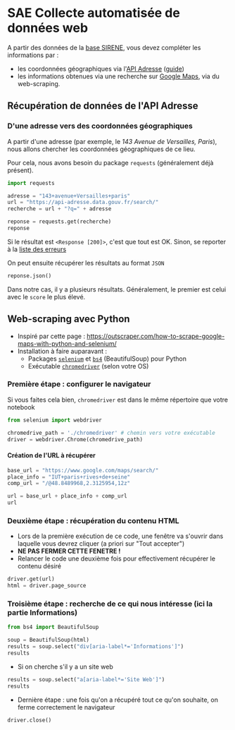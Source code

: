 # SAE Collecte automatisée de données web

<!--
- 10h de TP
- 6 heures de suivi
- Pas de soutenances
Base SIRENE à compléter par
- Coordonnées géographiques
- Informations sur le web via Google Maps
-->

A partir des données de la [base SIRENE](https://www.data.gouv.fr/fr/datasets/base-sirene-des-entreprises-et-de-leurs-etablissements-siren-siret/), vous devez compléter les informations par :

- les coordonnées géographiques via l'[API Adresse](https://adresse.data.gouv.fr/api-doc/adresse) ([guide](https://guides.etalab.gouv.fr/apis-geo/1-api-adresse.html#les-donnees-d-adresses))
- les informations obtenues via une recherche sur [Google Maps](https://www.google.com/maps/search/), via du web-scraping.

## Récupération de données de l'API Adresse

### D'une adresse vers des coordonnées géographiques

A partir d'une adresse (par exemple, le *143 Avenue de Versailles, Paris*), nous allons chercher les coordonnées géographiques de ce lieu. 

Pour cela, nous avons besoin du package `requests` (généralement déjà présent).

```python
import requests

adresse = "143+avenue+Versailles+paris"
url = "https://api-adresse.data.gouv.fr/search/"
recherche = url + "?q=" + adresse

reponse = requests.get(recherche)
reponse
```

Si le résultat est `<Response [200]>`, c'est que tout est OK. Sinon, se reporter à la [liste des erreurs](https://developer.mozilla.org/en-US/docs/Web/HTTP/Status)

On peut ensuite récupérer les résultats au format `JSON` 

```python
reponse.json()
```

Dans notre cas, il y a plusieurs résultats. Généralement, le premier est celui avec le `score` le plus élevé.

## Web-scraping avec Python

- Inspiré par cette page : <https://outscraper.com/how-to-scrape-google-maps-with-python-and-selenium/>
- Installation à faire auparavant :
    - Packages [`selenium`](https://selenium-python.readthedocs.io/api.html#locate-elements-by) et [`bs4`](https://www.crummy.com/software/BeautifulSoup) (BeautifulSoup) pour Python
    - Exécutable [`chromedriver`](https://chromedriver.chromium.org/downloads) (selon votre OS)

### Première étape : configurer le navigateur 

Si vous faites cela bien, `chromedriver` est dans le même répertoire que votre notebook

```python
from selenium import webdriver

chromedrive_path = './chromedriver' # chemin vers votre exécutable 
driver = webdriver.Chrome(chromedrive_path)
```

#### Création de l'URL à récupérer

```python
base_url = "https://www.google.com/maps/search/"
place_info = "IUT+paris+rives+de+seine"
comp_url = "/@48.8489968,2.3125954,12z"

url = base_url + place_info + comp_url
url
```

### Deuxième étape : récupération du contenu HTML

- Lors de la première exécution de ce code, une fenêtre va s'ouvrir dans laquelle vous devrez cliquer (a priori sur "Tout accepter")
- **NE PAS FERMER CETTE FENETRE !**
- Relancer le code une deuxième fois pour effectivement récupérer le contenu désiré

```python
driver.get(url)
html = driver.page_source
```

### Troisième étape : recherche de ce qui nous intéresse (ici la partie Informations)

```python
from bs4 import BeautifulSoup

soup = BeautifulSoup(html)
results = soup.select("div[aria-label*='Informations']")
results
```

- Si on cherche s'il y a un site web 

```python
results = soup.select("a[aria-label*='Site Web']")
results
```

- Dernière étape : une fois qu'on a récupéré tout ce qu'on souhaite, on ferme correctement le navigateur

```python
driver.close()
```

